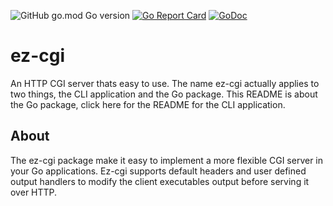 ![GitHub go.mod Go version](https://img.shields.io/github/go-mod/go-version/raphaelreyna/ez-cgi)
[![Go Report Card](https://goreportcard.com/badge/github.com/raphaelreyna/ez-cgi)](https://goreportcard.com/report/github.com/raphaelreyna/ez-cgi)
[![GoDoc](https://godoc.org/github.com/spf13/pflag?status.svg)](https://godoc.org/github.com/raphaelreyna/ez-cgi/pkg/cgi)

# ez-cgi

An HTTP CGI server thats easy to use.
The name ez-cgi actually applies to two things, the CLI application and the Go package.
This README is about the Go package, click here for the README for the CLI application.

## About
The ez-cgi package make it easy to implement a more flexible CGI server in your Go applications.
Ez-cgi supports default headers and user defined output handlers to modify the client executables output before serving it over HTTP.
